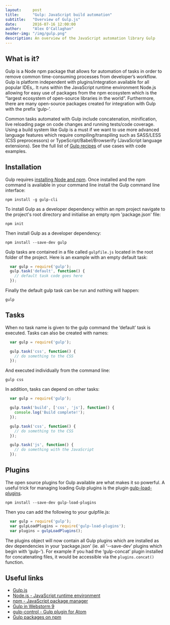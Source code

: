 ```yaml
---
layout:     post
title:      "Gulp: JavaScript build automation"
subtitle:   "Overview of Gulp.js"
date:       2016-07-16 12:00:00
author:     "Alex O'Callaghan"
header-img: "/img/gulp.png"
description: An overview of the JavaScript automation library Gulp
---
```

## What is it?

Gulp is a Node npm package that allows for automation of tasks in order to remove common time-consuming processes from developer’s workflow. Gulp is platform independent with plugins/integration available for all popular IDEs,. It runs within the JavaScript runtime environment Node.js allowing for easy use of packages from the npm ecosystem which is the “largest ecosystem of open-source libraries in the world”. Furthermore, there are many open-source packages created for integration with Gulp with the prefix ‘gulp-’.

Common tasks automated with Gulp include concatenation, minification, live reloading page on code changes and running tests/code coverage. Using a build system like Gulp is a must if we want to use more advanced language features which require compiling/transpiling such as SASS/LESS (CSS preprocessors) or TypeScript/Babel/Browserify (JavaScript language extensions). See the full list of [Gulp recipes](https://github.com/gulpjs/gulp/tree/master/docs/recipes#recipes) of use cases with code examples.

## Installation

Gulp requires [installing Node and npm](https://nodejs.org/en/download/). Once installed and the npm command is available in your command line install the Gulp command line interface:

    npm install -g gulp-cli

To install Gulp as a developer dependency within an npm project navigate to the project's root directory and initialise an empty npm 'package.json' file:

    npm init

Then install Gulp as a developer dependency:

    npm install --save-dev gulp


Gulp tasks are contained in a file called `gulpfile.js` located in the root folder of the project. Here is an example with an empty default task:

```javascript
  var gulp = require('gulp');
  gulp.task('default', function() {
    // default task code goes here
  });
```

Finally the default gulp task can be run and nothing will happen:

    gulp

## Tasks

When no task name is given to the gulp command the ‘default’ task is executed. Tasks can also be created with names:

```javascript
  var gulp = require('gulp');

  gulp.task('css', function() {
    // do something to the CSS
  });
```

And executed individually from the command line:

    gulp css

In addition, tasks can depend on other tasks:

```javascript
  var gulp = require('gulp');

  gulp.task('build', ['css', 'js'], function() {
    console.log('Build complete!');
  });

  gulp.task('css', function() {
    // do something to the CSS
  });

  gulp.task('js', function() {
    // do something with the JavaScript
  });
```

## Plugins

The open source plugins for Gulp available are what makes it so powerful. A useful trick for managing loading Gulp plugins is the plugin [gulp-load-plugins](https://www.npmjs.com/package/gulp-load-plugins).

    npm install --save-dev gulp-load-plugins

Then you can add the following to your gulpfile.js:

```javascript
  var gulp = require('gulp');
  var gulpLoadPlugins = require('gulp-load-plugins');
  var plugins = gulpLoadPlugins();
```

The plugins object will now contain all Gulp plugins which are installed as dev dependencies in your ‘package.json’ (ie. all ‘--save-dev’ plugins which begin with ‘gulp-’). For example if you had the ‘gulp-concat’ plugin installed for concatenating files, it would be accessible via the `plugins.concat()` function.

## Useful links

- [Gulp.js](http://gulpjs.com)
- [Node.js - JavaScript runtime environment](https://nodejs.org/en/)
- [npm - JavaScript package manager](https://npmjs.com)
- [Gulp in Webstorm 9](https://blog.jetbrains.com/webstorm/2014/11/gulp-in-webstorm-9/)
- [gulp-control - Gulp plugin for Atom](https://atom.io/packages/gulp-control)
- [Gulp packages on npm](https://www.npmjs.com/search?q=gulp)
